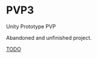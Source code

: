 # PVP3
Unity Prototype PVP

Abandoned and unfinished project.

[TODO](https://github.com/Bforis/PVP3/blob/main/PVP/Assets/Scripts/TODO.txt)
